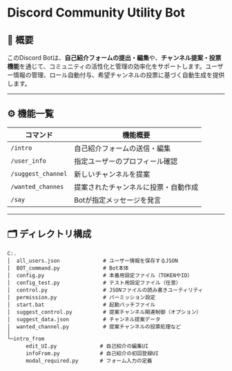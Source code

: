 # Discord Community Utility Bot

## 📌 概要

このDiscord Botは、**自己紹介フォームの提出・編集**や、**チャンネル提案・投票機能**を通じて、コミュニティの活性化と管理の効率化をサポートします。ユーザー情報の管理、ロール自動付与、希望チャンネルの投票に基づく自動生成を提供します。

---

## ⚙️ 機能一覧

| コマンド              | 機能概要 |
|-----------------------|----------|
| `/intro`              | 自己紹介フォームの送信・編集 |
| `/user_info`    | 指定ユーザーのプロフィール確認 |
| `/suggest_channel`    | 新しいチャンネルを提案 |
| `/wanted_channes`     | 提案されたチャンネルに投票・自動作成 |
| `/say`                | Botが指定メッセージを発言 |

---

## 🗂 ディレクトリ構成

```plaintext
C:.
│  all_users.json              # ユーザー情報を保存するJSON
│  BOT_command.py              # Bot本体
│  config.py                   # 本番用設定ファイル（TOKENやID）
│  config_test.py              # テスト用設定ファイル（任意）
│  control.py                  # JSONファイルの読み書きユーティリティ
│  permission.py               # パーミッション設定
│  start.bat                   # 起動バッチファイル
│  suggest_control.py          # 提案チャンネル関連制御（オプション）
│  suggest_data.json           # チャンネル提案データ
│  wanted_channel.py           # 提案チャンネルの投票処理など
│
└─intro_from
      edit_UI.py              # 自己紹介の編集UI
      infoFrom.py             # 自己紹介の初回登録UI
      modal_required.py       # フォーム入力の定義
